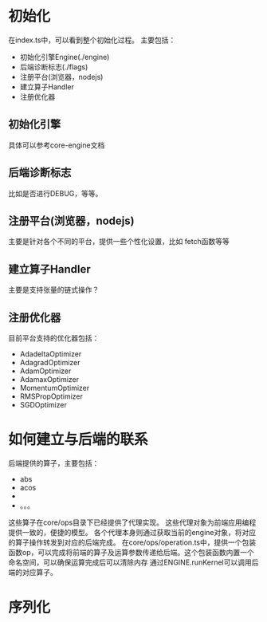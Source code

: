 # 初始化
在index.ts中，可以看到整个初始化过程。
主要包括：

- 初始化引擎Engine(./engine)
- 后端诊断标志(./flags)
- 注册平台(浏览器，nodejs)
- 建立算子Handler
- 注册优化器

## 初始化引擎
具体可以参考core-engine文档

## 后端诊断标志
比如是否进行DEBUG，等等。


## 注册平台(浏览器，nodejs)
主要是针对各个不同的平台，提供一些个性化设置，比如
fetch函数等等

## 建立算子Handler
主要是支持张量的链式操作？


## 注册优化器
目前平台支持的优化器包括：
- AdadeltaOptimizer
- AdagradOptimizer
- AdamOptimizer
- AdamaxOptimizer
- MomentumOptimizer
- RMSPropOptimizer
- SGDOptimizer

# 如何建立与后端的联系
后端提供的算子，主要包括：
- abs
- acos
- 
- 。。。

这些算子在core/ops目录下已经提供了代理实现。
这些代理对象为前端应用编程提供一致的，便捷的模型。
各个代理本身则通过获取当前的engine对象，将对应的算子操作转发到对应的后端完成。
在core/ops/operation.ts中，提供一个包装函数op，可以完成将前端的算子及运算参数传递给后端。这个包装函数内置一个命名空间，可以确保运算完成后可以清除内存
通过ENGINE.runKernel可以调用后端的对应算子。


# 序列化
